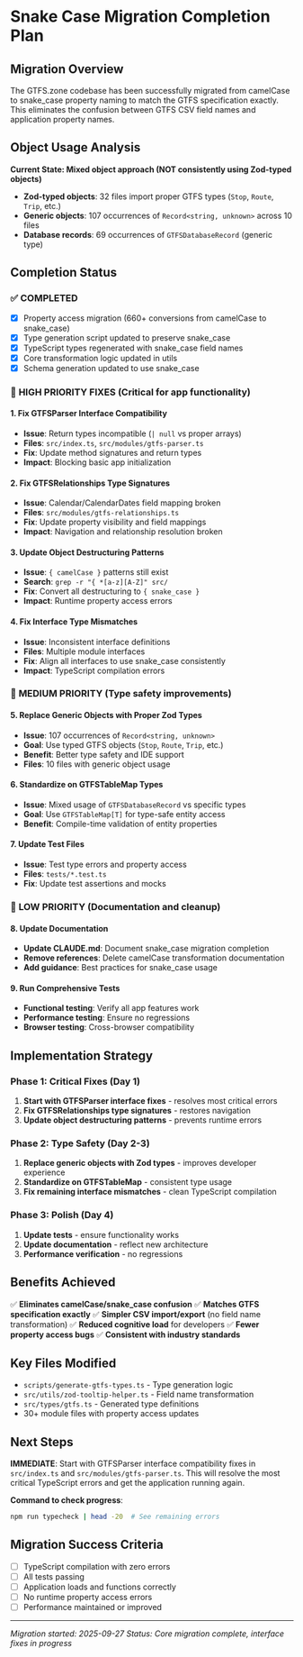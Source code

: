 # Snake Case Migration Completion Plan

## Migration Overview

The GTFS.zone codebase has been successfully migrated from camelCase to snake_case property naming to match the GTFS specification exactly. This eliminates the confusion between GTFS CSV field names and application property names.

## Object Usage Analysis

**Current State: Mixed object approach (NOT consistently using Zod-typed objects)**

- **Zod-typed objects**: 32 files import proper GTFS types (`Stop`, `Route`, `Trip`, etc.)
- **Generic objects**: 107 occurrences of `Record<string, unknown>` across 10 files
- **Database records**: 69 occurrences of `GTFSDatabaseRecord` (generic type)

## Completion Status

### ✅ **COMPLETED**
- [x] Property access migration (660+ conversions from camelCase to snake_case)
- [x] Type generation script updated to preserve snake_case
- [x] TypeScript types regenerated with snake_case field names
- [x] Core transformation logic updated in utils
- [x] Schema generation updated to use snake_case

### 🔧 **HIGH PRIORITY FIXES** (Critical for app functionality)

#### 1. Fix GTFSParser Interface Compatibility
- **Issue**: Return types incompatible (`| null` vs proper arrays)
- **Files**: `src/index.ts`, `src/modules/gtfs-parser.ts`
- **Fix**: Update method signatures and return types
- **Impact**: Blocking basic app initialization

#### 2. Fix GTFSRelationships Type Signatures
- **Issue**: Calendar/CalendarDates field mapping broken
- **Files**: `src/modules/gtfs-relationships.ts`
- **Fix**: Update property visibility and field mappings
- **Impact**: Navigation and relationship resolution broken

#### 3. Update Object Destructuring Patterns
- **Issue**: `{ camelCase }` patterns still exist
- **Search**: `grep -r "{ *[a-z][A-Z]" src/`
- **Fix**: Convert all destructuring to `{ snake_case }`
- **Impact**: Runtime property access errors

#### 4. Fix Interface Type Mismatches
- **Issue**: Inconsistent interface definitions
- **Files**: Multiple module interfaces
- **Fix**: Align all interfaces to use snake_case consistently
- **Impact**: TypeScript compilation errors

### 🎯 **MEDIUM PRIORITY** (Type safety improvements)

#### 5. Replace Generic Objects with Proper Zod Types
- **Issue**: 107 occurrences of `Record<string, unknown>`
- **Goal**: Use typed GTFS objects (`Stop`, `Route`, `Trip`, etc.)
- **Benefit**: Better type safety and IDE support
- **Files**: 10 files with generic object usage

#### 6. Standardize on GTFSTableMap Types
- **Issue**: Mixed usage of `GTFSDatabaseRecord` vs specific types
- **Goal**: Use `GTFSTableMap[T]` for type-safe entity access
- **Benefit**: Compile-time validation of entity properties

#### 7. Update Test Files
- **Issue**: Test type errors and property access
- **Files**: `tests/*.test.ts`
- **Fix**: Update test assertions and mocks

### 📝 **LOW PRIORITY** (Documentation and cleanup)

#### 8. Update Documentation
- **Update CLAUDE.md**: Document snake_case migration completion
- **Remove references**: Delete camelCase transformation documentation
- **Add guidance**: Best practices for snake_case usage

#### 9. Run Comprehensive Tests
- **Functional testing**: Verify all app features work
- **Performance testing**: Ensure no regressions
- **Browser testing**: Cross-browser compatibility

## Implementation Strategy

### Phase 1: Critical Fixes (Day 1)
1. **Start with GTFSParser interface fixes** - resolves most critical errors
2. **Fix GTFSRelationships type signatures** - restores navigation
3. **Update object destructuring patterns** - prevents runtime errors

### Phase 2: Type Safety (Day 2-3)
1. **Replace generic objects with Zod types** - improves developer experience
2. **Standardize on GTFSTableMap** - consistent type usage
3. **Fix remaining interface mismatches** - clean TypeScript compilation

### Phase 3: Polish (Day 4)
1. **Update tests** - ensure functionality works
2. **Update documentation** - reflect new architecture
3. **Performance verification** - no regressions

## Benefits Achieved

✅ **Eliminates camelCase/snake_case confusion**
✅ **Matches GTFS specification exactly**
✅ **Simpler CSV import/export** (no field name transformation)
✅ **Reduced cognitive load** for developers
✅ **Fewer property access bugs**
✅ **Consistent with industry standards**

## Key Files Modified

- `scripts/generate-gtfs-types.ts` - Type generation logic
- `src/utils/zod-tooltip-helper.ts` - Field name transformation
- `src/types/gtfs.ts` - Generated type definitions
- 30+ module files with property access updates

## Next Steps

**IMMEDIATE**: Start with GTFSParser interface compatibility fixes in `src/index.ts` and `src/modules/gtfs-parser.ts`. This will resolve the most critical TypeScript errors and get the application running again.

**Command to check progress**:
```bash
npm run typecheck | head -20  # See remaining errors
```

## Migration Success Criteria

- [ ] TypeScript compilation with zero errors
- [ ] All tests passing
- [ ] Application loads and functions correctly
- [ ] No runtime property access errors
- [ ] Performance maintained or improved

---

*Migration started: 2025-09-27*
*Status: Core migration complete, interface fixes in progress*
